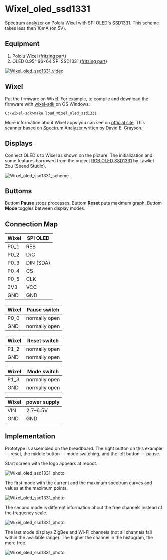 # Wixel_oled_ssd1331

Spectrum analyzer on Pololu Wixel with SPI OLED's SSD1331. This scheme takes less then 10mA (on 5V).

## Equipment

1. Pololu Wixel ([fritzing part](https://github.com/Oestoidea/oled-spectrum-analizer/blob/master/fritzing-parts/OLED%200.96%20128x64%20I2C%20SSD1306.fzpz))
2. OLED 0.95" 96×64 SPI SSD1331 ([fritzing part](https://github.com/Oestoidea/oled-spectrum-analizer/blob/master/fritzing-parts/OLED%200.95%2096x64%20SPI%20SSD1331.fzpz))

[![Wixel_oled_ssd1331_video](https://github.com/Oestoidea/oled-spectrum-analizer/blob/master/Wixel/Wixel_oled_ssd1331/pics/Wixel_oled_ssd1331_video.png)](https://www.youtube.com/watch?v=7rlPyKthjLw "Spectrum Analyzer 2.4 GHz on Wixel with OLED SSD1331")

## Wixel

Put the firmware on Wixel. For example, to compile and download the firmware with [wixel-sdk](http://pololu.github.io/wixel-sdk/) on OS Windows:

```
C:\wixel-sdk>make load_Wixel_oled_ssd1331
```

More information about Wixel apps you can see on [official site](https://www.pololu.com/docs/0J46/10.b). This scanner based on [Spectrum Analyzer](https://github.com/pololu/wixel-sdk/tree/dev/david/analyzer/apps/spectrum_analyzer) written by David E. Grayson.

## Displays

Connect OLED's to Wixel as shown on the picture. The initialization and some features borrowed from the project [RGB OLED SSD1331](https://github.com/Seeed-Studio/RGB_OLED_SSD1331) by Lawliet Zou (Seeed Studio).

![Wixel_oled_ssd1331_scheme](https://github.com/Oestoidea/oled-spectrum-analizer/blob/master/Wixel/Wixel_oled_ssd1331/fritzing-scheme/Wixel_oled_ssd1331_bb.png)

## Buttoms

Buttom __Pause__ stops processes. Buttom __Reset__ puts maximum graph. Buttom __Mode__ toggles between display modes. 

## Connection Map

| Wixel    | SPI OLED      |
| -------- | ------------- |
| P0_1     | RES           |
| P0_2     | D/C           |
| P0_3     | DIN (SDA)     |
| P0_4     | CS            |
| P0_5     | CLK           |
| 3V3      | VCC           |
| GND      | GND           |

| Wixel    | Pause switch  |
| -------- | ------------- |
| P0_0     | normally open |
| GND      | normally open |

| Wixel    | Reset switch  |
| -------- | ------------- |
| P1_2     | normally open |
| GND      | normally open |

| Wixel    | Mode switch   |
| -------- | ------------- |
| P1_3     | normally open |
| GND      | normally open |

| Wixel    | power supply  |
| -------- | ------------- |
| VIN      | 2.7–6.5V      |
| GND      | GND           |

## Implementation

Prototype is assembled on the breadboard. The right button on this example — reset, the middle button — mode switching, and the left button — pause.

Start screen with the logo appears at reboot.

![Wixel_oled_ssd1331_photo](https://github.com/Oestoidea/oled-spectrum-analizer/blob/master/Wixel/Wixel_oled_ssd1331/pics/Wixel_oled_ssd1331.png)

The first mode with the current and the maximum spectrum curves and values at the maximum points.

![Wixel_oled_ssd1331_photo](https://github.com/Oestoidea/oled-spectrum-analizer/blob/master/Wixel/Wixel_oled_ssd1331/pics/Wixel_oled_ssd1331_2.png)

The second mode is different information about the free channels instead of the frequency scale.

![Wixel_oled_ssd1331_photo](https://github.com/Oestoidea/oled-spectrum-analizer/blob/master/Wixel/Wixel_oled_ssd1331/pics/Wixel_oled_ssd1331_3.png)

The last mode displays ZigBee and Wi-Fi channels (not all channels fall within the available range). The higher the channel in the histogram, the more free.

![Wixel_oled_ssd1331_photo](https://github.com/Oestoidea/oled-spectrum-analizer/blob/master/Wixel/Wixel_oled_ssd1331/pics/Wixel_oled_ssd1331_4.png)
